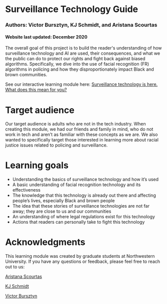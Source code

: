 # Surveillance Technology Guide
### Authors: Victor Bursztyn, KJ Schmidt, and Aristana Scourtas
#### Website last updated: December 2020

The overall goal of this project is to build the reader's understanding of how surveillance technology and AI are used, their consequences, and what we the public can do 
to protect our rights and fight back against biased algorithms. Specifically, we dive into the use of facial recognition (FR) algorithms in policing and how they 
disproportionately impact Black and brown communities.

See our interactive learning module here: [Surveillance technology is here. What does this mean for you?](https://kjschmidt913.github.io/surveillance-tech-guide)

# Target audience
Our target audience is adults who are not in the tech industry. When creating this
module, we had our friends and family in mind, who do not work in tech and aren’t as
familiar with these concepts as we are. We also wanted to specifically target those
interested in learning more about racial justice issues related to policing and surveillance.

# Learning goals
- Understanding the basics of surveillance technology and how it’s used
- A basic understanding of facial recognition technology and its effectiveness
- The knowledge that this technology is already out there and affecting people’s
lives, especially Black and brown people
- The idea that these stories of surveillance technologies are not far away; they
are close to us and our communities
- An understanding of where legal regulations exist for this technology
- Actions that readers can personally take to fight this technology

# Acknowledgments
This learning module was created by graduate students at Northwestern University. If you have any questions or feedback, please feel free to reach out to us:

[Aristana Scourtas](https://www.linkedin.com/in/aristana/)

[KJ Schmidt](https://www.linkedin.com/in/schmidtkj/)

[Victor Bursztyn](https://www.linkedin.com/in/victor-s-bursztyn-6bb78026/)
